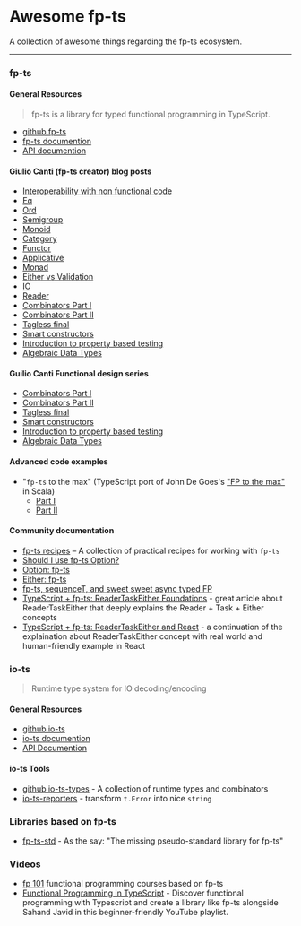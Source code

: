 # Awesome fp-ts

A collection of awesome things regarding the fp-ts ecosystem.

--------

### fp-ts

#### General Resources

> fp-ts is a library for typed functional programming in TypeScript.

* [github fp-ts](https://github.com/gcanti/fp-ts)
* [fp-ts documention](https://gcanti.github.io/fp-ts/)
* [API documention](https://gcanti.github.io/fp-ts/modules/)

#### Giulio Canti (fp-ts creator) blog posts

- [Interoperability with non functional code](https://dev.to/gcanti/interoperability-with-non-functional-code-using-fp-ts-432e)
- [Eq](https://dev.to/gcanti/getting-started-with-fp-ts-setoid-39f3)
- [Ord](https://dev.to/gcanti/getting-started-with-fp-ts-ord-5f1e)
- [Semigroup](https://dev.to/gcanti/getting-started-with-fp-ts-semigroup-2mf7)
- [Monoid](https://dev.to/gcanti/getting-started-with-fp-ts-monoid-ja0)
- [Category](https://dev.to/gcanti/getting-started-with-fp-ts-category-4c9a)
- [Functor](https://dev.to/gcanti/getting-started-with-fp-ts-functor-36ek)
- [Applicative](https://dev.to/gcanti/getting-started-with-fp-ts-applicative-1kb3)
- [Monad](https://dev.to/gcanti/getting-started-with-fp-ts-monad-6k)
- [Either vs Validation](https://dev.to/gcanti/getting-started-with-fp-ts-either-vs-validation-5eja)
- [IO](https://dev.to/gcanti/getting-started-with-fp-ts-io-36p6)
- [Reader](https://dev.to/gcanti/getting-started-with-fp-ts-reader-1ie5)
- [Combinators Part I](https://dev.to/gcanti/functional-design-combinators-14pn)
- [Combinators Part II](https://dev.to/gcanti/functional-design-how-to-make-the-time-combinator-more-general-3fge)
- [Tagless final](https://dev.to/gcanti/functional-design-tagless-final-332k)
- [Smart constructors](https://dev.to/gcanti/functional-design-smart-constructors-14nb)
- [Introduction to property based testing](https://dev.to/gcanti/introduction-to-property-based-testing-17nk)
- [Algebraic Data Types](https://dev.to/gcanti/functional-design-algebraic-data-types-36kf)

#### Guilio Canti Functional design series
- [Combinators Part I](https://dev.to/gcanti/functional-design-combinators-14pn)
- [Combinators Part II](https://dev.to/gcanti/functional-design-how-to-make-the-time-combinator-more-general-3fge)
- [Tagless final](https://dev.to/gcanti/functional-design-tagless-final-332k)
- [Smart constructors](https://dev.to/gcanti/functional-design-smart-constructors-14nb)
- [Introduction to property based testing](https://dev.to/gcanti/introduction-to-property-based-testing-17nk)
- [Algebraic Data Types](https://dev.to/gcanti/functional-design-algebraic-data-types-36kf)

#### Advanced code examples

- "`fp-ts` to the max" (TypeScript port of John De Goes's ["FP to the max"](https://www.youtube.com/watch?v=sxudIMiOo68) in Scala)
    - [Part I](https://github.com/gcanti/fp-ts/blob/master/examples/fp-ts-to-the-max-I.ts)
    - [Part II](https://github.com/gcanti/fp-ts/blob/master/examples/fp-ts-to-the-max-II.ts)

#### Community documentation

- [fp-ts recipes](https://grossbart.github.io/fp-ts-recipes/) – A collection of practical recipes for working with `fp-ts`
- [Should I use fp-ts Option?](https://dev.to/anthonyjoeseph/should-i-use-fp-ts-option-28ed)
- [Option: fp-ts](https://dev.to/waynevanson/fp-ts-meets-if-else-and-switch-part-1-3-2lpf)
- [Either: fp-ts](https://dev.to/waynevanson/either-fp-ts-meets-if-else-and-switch-part-2-3-893)
- [fp-ts, sequenceT, and sweet sweet async typed FP](https://dev.to/gnomff_65/fp-ts-sequencet-and-sweet-sweet-async-typed-fp-5aop)
- [TypeScript + fp-ts: ReaderTaskEither Foundations](https://andywhite.xyz/posts/2021-01-27-rte-foundations/) - great article about ReaderTaskEither that deeply explains the Reader + Task + Either concepts
- [TypeScript + fp-ts: ReaderTaskEither and React](https://andywhite.xyz/posts/2021-01-28-rte-react/) - a continuation of the explaination about ReaderTaskEither concept with real world and human-friendly example in React

### io-ts
> Runtime type system for IO decoding/encoding

#### General Resources
* [github io-ts](https://github.com/gcanti/io-ts)
* [io-ts documention](https://github.com/gcanti/io-ts/blob/master/index.md)
* [API Documention](https://gcanti.github.io/io-ts/)

#### io-ts Tools
* [github io-ts-types](https://github.com/gcanti/io-ts-types) - A collection of runtime types and combinators
* [io-ts-reporters](https://github.com/gillchristian/io-ts-reporters) - transform  `t.Error` into nice `string` 

### Libraries based on fp-ts
* [fp-ts-std](https://samhh.github.io/fp-ts-std/) - As the say: "The missing pseudo-standard library for fp-ts"

### Videos
- [fp 101](https://www.youtube.com/watch?v=ci_rKKvvkJo&list=PLEwNZN34BR6IX2zE3h-c4iYCLvR-UkoNV) functional programming courses based on fp-ts 
- [Functional Programming in TypeScript](https://www.youtube.com/playlist?list=PLuPevXgCPUIMbCxBEnc1dNwboH6e2ImQo) - Discover functional programming with Typescript and create a library like fp-ts alongside Sahand Javid in this beginner-friendly YouTube playlist.
